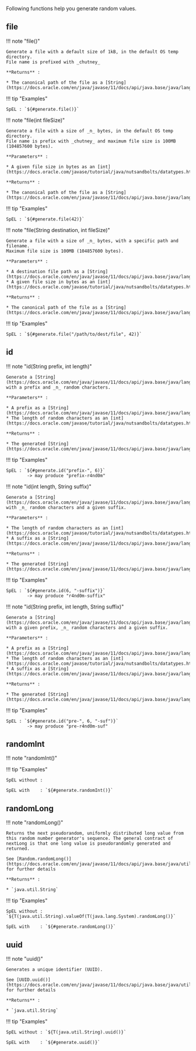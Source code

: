 Following functions help you generate random values.


## file

!!! note "file()"

    Generate a file with a default size of 1kB, in the default OS temp directory.
    File name is prefixed with _chutney_

    **Returns** :

    * The canonical path of the file as a [String](https://docs.oracle.com/en/java/javase/11/docs/api/java.base/java/lang/String.html)

!!! tip "Examples"

    SpEL : `${#generate.file()}`

!!! note "file(int fileSize)"

    Generate a file with a size of _n_ bytes, in the default OS temp directory.
    File name is prefix with _chutney_ and maximum file size is 100MB (104857600 bytes).

    **Parameters** :
    
    * A given file size in bytes as an [int](https://docs.oracle.com/javase/tutorial/java/nutsandbolts/datatypes.html)

    **Returns** :

    * The canonical path of the file as a [String](https://docs.oracle.com/en/java/javase/11/docs/api/java.base/java/lang/String.html)

!!! tip "Examples"

    SpEL : `${#generate.file(42)}`

!!! note "file(String destination, int fileSize)"

    Generate a file with a size of _n_ bytes, with a specific path and filename.
    Maximum file size is 100MB (104857600 bytes).

    **Parameters** :
    
    * A destination file path as a [String](https://docs.oracle.com/en/java/javase/11/docs/api/java.base/java/lang/String.html)
    * A given file size in bytes as an [int](https://docs.oracle.com/javase/tutorial/java/nutsandbolts/datatypes.html)

    **Returns** :

    * The canonical path of the file as a [String](https://docs.oracle.com/en/java/javase/11/docs/api/java.base/java/lang/String.html)

!!! tip "Examples"

    SpEL : `${#generate.file("/path/to/dest/file", 42)}`


## id

!!! note "id(String prefix, int length)"

    Generate a [String](https://docs.oracle.com/en/java/javase/11/docs/api/java.base/java/lang/String.html) with a prefix and _n_ random characters.

    **Parameters** :
    
    * A prefix as a [String](https://docs.oracle.com/en/java/javase/11/docs/api/java.base/java/lang/String.html)
    * The length of random characters as an [int](https://docs.oracle.com/javase/tutorial/java/nutsandbolts/datatypes.html)

    **Returns** :

    * The generated [String](https://docs.oracle.com/en/java/javase/11/docs/api/java.base/java/lang/String.html)


!!! tip "Examples"

    SpEL : `${#generate.id("prefix-", 6)}`  
            -> may produce "prefix-r4nd0m" 

!!! note "id(int length, String suffix)"

    Generate a [String](https://docs.oracle.com/en/java/javase/11/docs/api/java.base/java/lang/String.html) with _n_ random characters and a given suffix.

    **Parameters** :
    
    * The length of random characters as an [int](https://docs.oracle.com/javase/tutorial/java/nutsandbolts/datatypes.html)
    * A suffix as a [String](https://docs.oracle.com/en/java/javase/11/docs/api/java.base/java/lang/String.html)

    **Returns** :

    * The generated [String](https://docs.oracle.com/en/java/javase/11/docs/api/java.base/java/lang/String.html)


!!! tip "Examples"

    SpEL : `${#generate.id(6, "-suffix")}`  
            -> may produce "r4nd0m-suffix"

!!! note "id(String prefix, int length, String suffix)"

    Generate a [String](https://docs.oracle.com/en/java/javase/11/docs/api/java.base/java/lang/String.html) with a given prefix, _n_ random characters and a given suffix.

    **Parameters** :
    
    * A prefix as a [String](https://docs.oracle.com/en/java/javase/11/docs/api/java.base/java/lang/String.html)
    * The length of random characters as an [int](https://docs.oracle.com/javase/tutorial/java/nutsandbolts/datatypes.html)
    * A suffix as a [String](https://docs.oracle.com/en/java/javase/11/docs/api/java.base/java/lang/String.html)

    **Returns** :

    * The generated [String](https://docs.oracle.com/en/java/javase/11/docs/api/java.base/java/lang/String.html)


!!! tip "Examples"

    SpEL : `${#generate.id("pre-", 6, "-suf")}`  
            -> may produce "pre-r4nd0m-suf"


## randomInt

!!! note "randomInt()"


!!! tip "Examples"

    SpEL without : 

    SpEL with    : `${#generate.randomInt()}`

## randomLong

!!! note "randomLong()"

    Returns the next pseudorandom, uniformly distributed long value from this random number generator's sequence. The general contract of nextLong is that one long value is pseudorandomly generated and returned.

    See [Random.randomLong()](https://docs.oracle.com/en/java/javase/11/docs/api/java.base/java/util/Random.html#nextLong()) for further details

    **Returns** :

    * `java.util.String`

!!! tip "Examples"

    SpEL without : `${T(java.util.String).valueOf(T(java.lang.System).randomLong()}`

    SpEL with    : `${#generate.randomLong()}`


## uuid

!!! note "uuid()"

    Generates a unique identifier (UUID). 

    See [UUID.uuid()](https://docs.oracle.com/en/java/javase/11/docs/api/java.base/java/util/UUID.html) for further details

    **Returns** :

    * `java.util.String`

!!! tip "Examples"

    SpEL without : `${T(java.util.String).uuid()}`

    SpEL with    : `${#generate.uuid()}`
